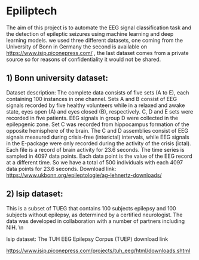 # Epiliptech
The aim of this project is to automate the EEG signal classification task and the detection of epileptic seizures using machine learning and deep learning models.
we used three different datasets, one coming from the University of Bonn in Germany the second is available on https://www.isip.piconepress.com/ , the last dataset comes from a private source so for reasons of confidentiality it would not be shared.
## 1)  Bonn university dataset:
Dataset description:
The complete data consists of five sets (A to E), each containing 100 instances in one
channel. Sets A and B consist of EEG signals recorded by five healthy volunteers
while in a relaxed and awake state, eyes open (A) and eyes closed (B), respectively.
C, D and E sets were recorded in five patients. EEG signals in group D were
collected in the epilepgenic zone. Set C was recorded from hippocampus formation
of the opposite hemisphere of the brain.
The C and D assemblies consist of EEG signals measured during
crisis-free (interictal) intervals, while EEG signals in the E-package were only recorded
during the activity of the crisis (ictal).
Each file is a record of brain activity for 23.6 seconds. The time series
is sampled in 4097 data points. Each data point is the value of
the EEG record at a different time. So we have a total of 500 individuals with each 4097
data points for 23.6 seconds.
Download link: https://www.ukbonn.org/epileptologie/ag-lehnertz-downloads/


## 2) Isip dataset:
This is a subset of TUEG that contains 100 subjects epilepsy and 100 subjects without epilepsy, as determined by a certified neurologist. The data was developed in collaboration with a number of partners including NIH. \n

Isip dataset: The TUH EEG Epilepsy Corpus (TUEP) download link

https://www.isip.piconepress.com/projects/tuh_eeg/html/downloads.shtml
